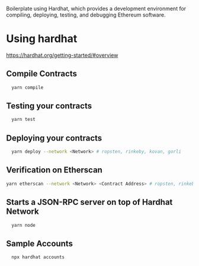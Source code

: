 Boilerplate using Hardhat, which provides a development environment for compiling, deploying, testing, and debugging Ethereum software.
# Using hardhat
https://hardhat.org/getting-started/#overview

## Compile Contracts
```zsh
  yarn compile
```

## Testing your contracts
```zsh
  yarn test
```

## Deploying your contracts
```zsh
  yarn deploy --network <Network> # ropsten, rinkeby, kovan, gorli
```

## Verification on Etherscan
```zsh
yarn etherscan --network <Network> <Contract Address> # ropsten, rinkeby, kovan, gorli
```

## Starts a JSON-RPC server on top of Hardhat Network
```zsh
  yarn node
```

## Sample Accounts
```zsh
  npx hardhat accounts
```
